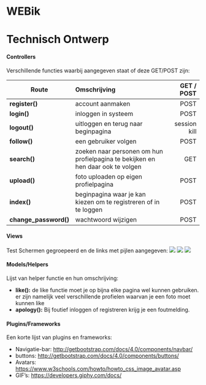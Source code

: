 # WEBik

# Technisch Ontwerp
#### Controllers
Verschillende functies waarbij aangegeven staat of deze GET/POST zijn:


| Route                     | Omschrijving                                                                                 | GET / POST     |
| ------------------------- |:-------------------------------------------------------------------------------------------  | --------------:|
| **register()**            | account aanmaken                                                                             |  POST          |
| **login()**               | inloggen in systeem                                                                          |  POST          |
| **logout()**              | uitloggen en terug naar beginpagina                                                          |  session kill  |
| **follow()**              | een gebruiker volgen                                                                         |  POST          |
| **search()**              | zoeken naar personen om hun profielpagina te bekijken en hen daar ook te volgen              |  GET           |
| **upload()**              | foto uploaden op eigen profielpagina                                                         |  POST          |
| **index()**               | beginpagina waar je kan kiezen om te registreren of in te loggen                             |  POST          |
| **change_password()**     | wachtwoord wijzigen                                                                          |  POST          |



#### Views
Test
Schermen gegroepeerd en de links met pijlen aangegeven:
<img src ="https://i.imgur.com/GncbGVc.jpg">
<img src = "https://i.imgur.com/G3kh35f.jpg">
<img src = "https://i.imgur.com/2rW5xuC.jpg">
#### Models/Helpers
Lijst van helper functie en hun omschrijving:
* **like():** de like functie moet je op bijna elke pagina wel kunnen gebruiken. er zijn namelijk veel verschillende profielen waarvan je een foto moet kunnen like
* **apology():** Bij foutief inloggen of registreren krijg je een foutmelding.
#### Plugins/Frameworks
Een korte lijst van plugins en frameworks:
* Navigatie-bar: http://getbootstrap.com/docs/4.0/components/navbar/
* buttons: http://getbootstrap.com/docs/4.0/components/buttons/
* Avatars: https://www.w3schools.com/howto/howto_css_image_avatar.asp
* GIF’s: https://developers.giphy.com/docs/

